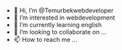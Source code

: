 - 👋 Hi, I’m @Temurbekwebdeveloper
- 👀 I’m interested in webdevelopment
- 🌱 I’m currently learning english
- 💞️ I’m looking to collaborate on ...
- 📫 How to reach me ...

<!---
Temurbekwebdeveloper/Temurbekwebdeveloper is a ✨ special ✨ repository because its `README.md` (this file) appears on your GitHub profile.
You can click the Preview link to take a look at your changes.
--->
